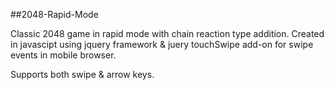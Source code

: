 ##2048-Rapid-Mode

Classic 2048 game in rapid mode with chain reaction type addition. 
Created in javascipt using jquery framework & juery touchSwipe add-on for swipe events in mobile browser.

Supports both swipe & arrow keys.